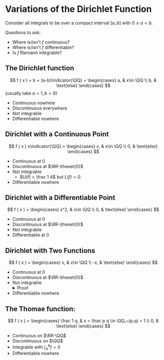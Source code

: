 # Variations of the Dirichlet Function
Consider all integrals to be over a compact interval $[a, b]$ with $0 \leq a < b$.

Questions to ask:
- Where is/isn't $f$ continuous?
- Where is/isn't $f$ differentiable?
- Is $f$ Riemann integrable?

## The Dirichlet function
$$
f ( x ) = b + (a-b)\indicator{\QQ} = \begin{cases}
a, & x\in \QQ \\
b, & \text{else}
\end{cases}
$$
(usually take $a=1, b=0$)

- Continuous nowhere
- Discontinuous everywhere
- Not integrable
- Differentiable nowhere

## Dirichlet with a Continuous Point
$$
f ( x ) x\indicator{\QQ} = \begin{cases}
x, & x\in \QQ \\
0, & \text{else}
\end{cases}
$$

- Continuous at 0
- Discontinuous at $\RR-\theset{0}$
- Not integrable
  - $U(f) > \frac 1 4$ but $L(f) = 0$.
- Differentiable nowhere

## Dirichlet with a Differentiable Point
$$
f ( x ) = \begin{cases}
x^2, & x\in \QQ \\
0, & \text{else}
\end{cases}
$$

- Continuous at 0
- Discontinuous at $\RR-\theset{0}$
- Not integrable
- Differentiable at 0 

## Dirichlet with Two Functions
$$
f ( x ) = \begin{cases}
x, & x\in \QQ \\
-x, & \text{else}
\end{cases}
$$

- Continuous at 0
- Discontinuous at $\RR-\theset{0}$
- Not integrable
    <details markdown="1">
    <summary>Proof</summary>
    Restrict attention to $[\frac 1 2, 1]$
    $$\begin{align*}
    \overline{\int_0^1} f &= \inf \theset{ \sum \sup f(x) (x_i - x_{i-1}) } \\
    \sup f(x) = x_i \implies \sum \sup f(x) (x_i - x_{i-1}) &= \sum x_i (x_i - x_{i-1}) \\
    &> \sum \frac 1 2 (x_i - x_{i-1}) \\
    &= \frac 1 2 \left(\frac 1 2\right) = \frac 1 4 \\
    \implies \overline{\int_0^1} f &\geq \frac 1 4
    \end{align*}
    $$
    and 
    $$\begin{align*}
    \underline{\int_0^1} f &= \sup \theset{ \sum \inf f(x) (x_i - x_{i-1})} \\
    \inf f(x) = -x_i \implies \sum \inf f(x) (x_i - x_{i-1}) &= \sum -x_i (x_i - x_{i-1}) \\
    &< -\sum \frac 1 2 (x_i - x_{i-1}) \\
    &= -\frac 1 2 \left( \frac 1 2 \right) = -\frac 1 4 \\
    \implies \underline{\int_0^1} f &\leq -\frac 1 4
    \end{align*}
    $$
    So we have $\underline{\int_0^1} f \lneq 0 \lneq \overline{\int_0^1} f$.
    </details>
- Differentiable nowhere.

## The Thomae function:
$$
f ( x ) = \begin{cases}
\frac 1 q, & x = \frac p q \in \QQ,~(p,q) = 1 \\
0, & \text{else}
\end{cases}
$$

- Continuous on $\RR-\QQ$
- Discontinuous on $\QQ$
- Integrable with $\int_a^b f = 0$
- Differentiable nowhere